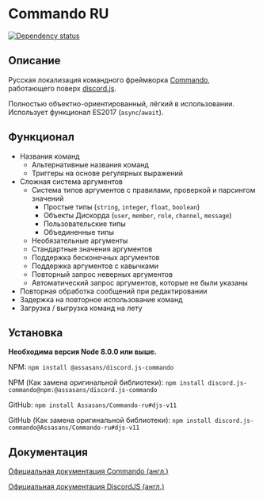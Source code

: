 # Commando RU
[![Dependency status](https://img.shields.io/github/languages/code-size/Assasans/Commando-ru)](https://david-dm.org/discordjs/Commando)

## Описание

Русская локализация командного фреймворка [Commando](https://github.com/discordjs/Commando), работающего поверх [discord.js](https://github.com/discordjs/discord.js).

Полностью объектно-ориентированный, лёгкий в использовании.
Использует функционал ES2017 (`async`/`await`).

## Функционал

* Названия команд
	* Альтернативные названия команд
	* Триггеры на основе регулярных выражений
* Сложная система аргументов
	* Система типов аргументов с правилами, проверкой и парсингом значений
		* Простые типы (`string`, `integer`, `float`, `boolean`)
		* Объекты Дискорда (`user`, `member`, `role`, `channel`, `message`)
		* Пользовательские типы
		* Объединенные типы
	* Необязательные аргументы
	* Стандартные значения аргументов
	* Поддержка бесконечных аргументов
	* Поддержка аргументов с кавычками
	* Повторный запрос неверных аргументов
	* Автоматический запрос аргументов, которые не были указаны
* Повторная обработка сообщений при редактировании
* Задержка на повторное использование команд
* Загрузка / выгрузка команд на лету

## Установка

**Необходима версия Node 8.0.0 или выше.**

NPM: `npm install @assasans/discord.js-commando`

NPM (Как замена оригинальной библиотеки): `npm install discord.js-commando@npm:@assasans/discord.js-commando`

GitHub: `npm install Assasans/Commando-ru#djs-v11`

GitHub (Как замена оригинальной библиотеки): `npm install discord.js-commando@Assasans/Commando-ru#djs-v11`

## Документация

[Официальная документация Commando (англ.)](https://discord.js.org/#/docs/commando)

[Официальная документация DiscordJS (англ.)](https://discord.js.org/#/docs)

